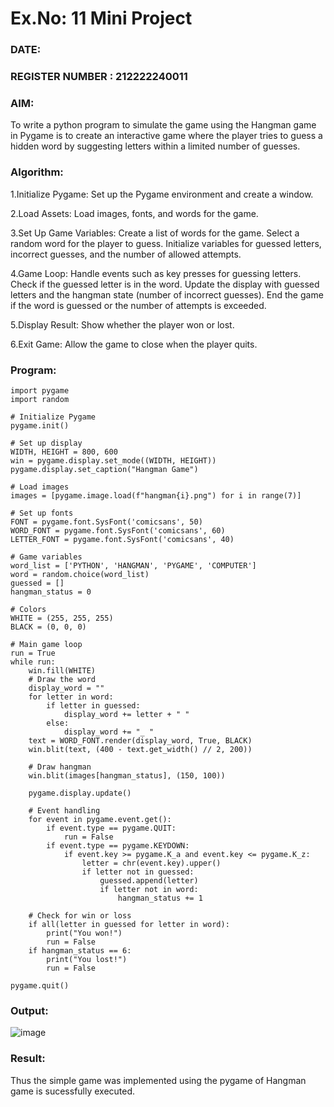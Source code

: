 # Ex.No: 11  Mini Project 
### DATE:                                                                            
### REGISTER NUMBER : 212222240011
### AIM: 
To write a python program to simulate the game using the Hangman game in Pygame is to create an interactive game where the player tries to guess a hidden word by suggesting letters within a limited number of guesses.
### Algorithm:
1.Initialize Pygame: Set up the Pygame environment and create a window.

2.Load Assets: Load images, fonts, and words for the game.

3.Set Up Game Variables:
Create a list of words for the game.
Select a random word for the player to guess.
Initialize variables for guessed letters, incorrect guesses, and the number of allowed attempts.

4.Game Loop:
Handle events such as key presses for guessing letters.
Check if the guessed letter is in the word.
Update the display with guessed letters and the hangman state (number of incorrect guesses).
End the game if the word is guessed or the number of attempts is exceeded.

5.Display Result: Show whether the player won or lost.

6.Exit Game: Allow the game to close when the player quits.

### Program:
```
import pygame
import random

# Initialize Pygame
pygame.init()

# Set up display
WIDTH, HEIGHT = 800, 600
win = pygame.display.set_mode((WIDTH, HEIGHT))
pygame.display.set_caption("Hangman Game")

# Load images
images = [pygame.image.load(f"hangman{i}.png") for i in range(7)]

# Set up fonts
FONT = pygame.font.SysFont('comicsans', 50)
WORD_FONT = pygame.font.SysFont('comicsans', 60)
LETTER_FONT = pygame.font.SysFont('comicsans', 40)

# Game variables
word_list = ['PYTHON', 'HANGMAN', 'PYGAME', 'COMPUTER']
word = random.choice(word_list)
guessed = []
hangman_status = 0

# Colors
WHITE = (255, 255, 255)
BLACK = (0, 0, 0)

# Main game loop
run = True
while run:
    win.fill(WHITE)
    # Draw the word
    display_word = ""
    for letter in word:
        if letter in guessed:
            display_word += letter + " "
        else:
            display_word += "_ "
    text = WORD_FONT.render(display_word, True, BLACK)
    win.blit(text, (400 - text.get_width() // 2, 200))

    # Draw hangman
    win.blit(images[hangman_status], (150, 100))

    pygame.display.update()

    # Event handling
    for event in pygame.event.get():
        if event.type == pygame.QUIT:
            run = False
        if event.type == pygame.KEYDOWN:
            if event.key >= pygame.K_a and event.key <= pygame.K_z:
                letter = chr(event.key).upper()
                if letter not in guessed:
                    guessed.append(letter)
                    if letter not in word:
                        hangman_status += 1

    # Check for win or loss
    if all(letter in guessed for letter in word):
        print("You won!")
        run = False
    if hangman_status == 6:
        print("You lost!")
        run = False

pygame.quit()

```








### Output:

![image](https://github.com/user-attachments/assets/cf91c40f-7120-45a2-9da2-cce13b626d5c)


### Result:
Thus the simple  game was implemented using  the pygame of Hangman game is sucessfully executed.  
